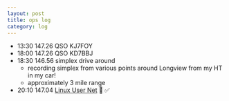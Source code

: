 ```yaml
---
layout: post
title: ops log
category: log
---
```


* 13:30 147.26 QSO KJ7FOY
* 18:00 147.26 QSO KD7BBJ
* 18:30 146.56 simplex drive around
  * recording simplex from various points around Longview from my HT in my car!
  * approximately 3 mile range
* 20:10 147.04 [Linux User Net](https://kc7nyr.com/linux/) 🐧 ✅
